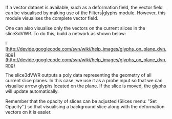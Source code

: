 If a vector dataset is available, such as a deformation field, the vector field can be visualised by making use of the Filters|glyphs module. However, this module visualises the complete vector field.

One can also visualise only the vectors on the current slices in the slice3dVWR. To do this, build a network as shown below:

![http://devide.googlecode.com/svn/wiki/help_images/glyphs_on_plane_dvn.png](http://devide.googlecode.com/svn/wiki/help_images/glyphs_on_plane_dvn.png)

The slice3dVWR outputs a poly data representing the geometry of all current slice planes. In this case, we use it as a probe input so that we can visualise arrow glyphs located on the plane.  If the slice is moved, the glyphs will update automatically.

Remember that the opacity of slices can be adjusted (Slices menu: "Set Opacity'') so that visualising a background slice along with the deformation vectors on it is easier.